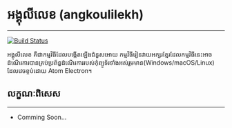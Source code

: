 
# អង្គុលីលេខ (angkoulilekh)
---

[![Build Status](https://travis-ci.org/pp-spaces/angkoulilekh.svg?branch=master)](https://travis-ci.org/pp-spaces/angkoulilekh)

អង្គុលីលេខ គឺ​ជា​កម្មវិធី​ដែល​បង្កើត​ឡើង​ជំនួស​អោយ​ កម្មវិធី​រៀន​វាយ​អក្សរ​ខ្មែរ​ ដែល​កម្មវិធី​នេះ​អាច​ដំណើរ​ការ​បាន​គ្រប់​ប្រព័ន្ធ​ដំណើរ​ការ​របស់​កុំព្យូទ័រ​ទាំង​អស់​រួម​មាន​ (Windows/macOS/Linux) ដែល​វេចខ្ចប់​ដោយ​ Atom Electron។

## លក្ខណៈពិសេស
---
+ Comming Soon...
